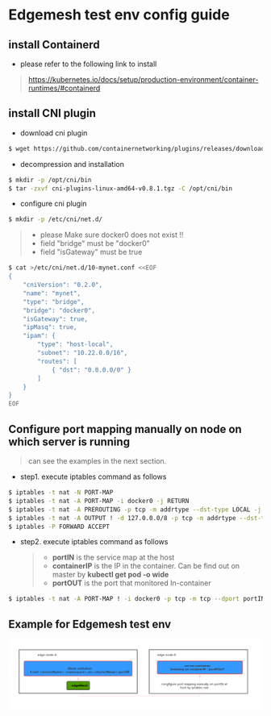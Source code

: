 # Edgemesh test env config guide

## install Containerd 
+ please refer to the following link to install  
> <https://kubernetes.io/docs/setup/production-environment/container-runtimes/#containerd>

## install CNI plugin 
+ download cni plugin 
```bash
$ wget https://github.com/containernetworking/plugins/releases/download/v0.8.1/cni-plugins-linux-amd64-v0.8.1.tgz
```
+ decompression and installation  
```bash
$ mkdir -p /opt/cni/bin
$ tar -zxvf cni-plugins-linux-amd64-v0.8.1.tgz -C /opt/cni/bin
```
+ configure cni plugin
 
```bash
$ mkdir -p /etc/cni/net.d/
```
   > * please Make sure docker0 does not exist !!
   > * field "bridge" must be "docker0"
   > * field "isGateway" must be true 
   
```bash
$ cat >/etc/cni/net.d/10-mynet.conf <<EOF
{
	"cniVersion": "0.2.0",
	"name": "mynet",
	"type": "bridge",
	"bridge": "docker0",
	"isGateway": true,
	"ipMasq": true,
	"ipam": {
		"type": "host-local",
		"subnet": "10.22.0.0/16",
		"routes": [
			{ "dst": "0.0.0.0/0" }
		]
	}
}
EOF
```

## Configure port mapping manually on node on which server is running
> can see the examples in the next section. 
* step1. execute iptables command as follows 
```bash
$ iptables -t nat -N PORT-MAP
$ iptables -t nat -A PORT-MAP -i docker0 -j RETURN
$ iptables -t nat -A PREROUTING -p tcp -m addrtype --dst-type LOCAL -j PORT-MAP
$ iptables -t nat -A OUTPUT ! -d 127.0.0.0/8 -p tcp -m addrtype --dst-type LOCAL -j PORT-MAP
$ iptables -P FORWARD ACCEPT
```
* step2. execute iptables command as follows 
   > * **portIN** is the service map at the host
   > * **containerIP** is the IP in the container. Can be find out on master by **kubectl get pod -o wide**
   > * **portOUT** is the port that monitored In-container 
```bash
$ iptables -t nat -A PORT-MAP ! -i docker0 -p tcp -m tcp --dport portIN -j DNAT --to-destination containerIP:portOUT
``` 

## Example for Edgemesh test env
![edgemesh test env example](../images/edgemesh/edgemesh-test-env-example.png)